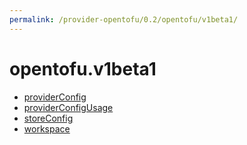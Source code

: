 ```yaml
---
permalink: /provider-opentofu/0.2/opentofu/v1beta1/
---
```


# opentofu.v1beta1



* [providerConfig](providerConfig.md)
* [providerConfigUsage](providerConfigUsage.md)
* [storeConfig](storeConfig.md)
* [workspace](workspace.md)
